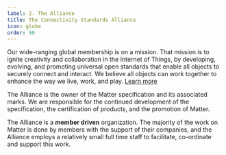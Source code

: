 ```yaml
---
label: 2. The Alliance
title: The Connectivity Standards Alliance
icon: globe
order: 90
---
```

Our wide-ranging global membership is on a mission. That mission is to ignite creativity and collaboration in the Internet of Things, by developing, evolving, and promoting universal open standards that enable all objects to securely connect and interact. We believe all objects can work together to enhance the way we live, work, and play. [Learn more](https://csa-iot.org/about/)

The Alliance is the owner of the Matter specification and its associated marks. We are responsible for the continued development of the specification, the certification of products, and the promotion of Matter.

The Alliance is a **member driven** organization. The majority of the work on Matter is done by members with the support of their companies, and the Alliance employs a relatively small full time staff to facilitate, co-ordinate and support this work.
